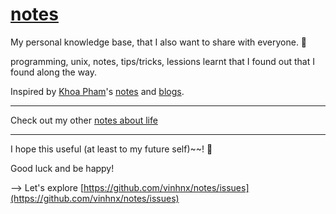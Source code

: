# [notes](https://github.com/vinhnx/notes/issues)

My personal knowledge base, that I also want to share with everyone. 📖

programming, unix, notes, tips/tricks, lessions learnt that I found out that I found along the way. 

Inspired by [Khoa Pham](https://github.com/onmyway133)'s [notes](https://github.com/onmyway133/notes/issues) and [blogs](https://github.com/onmyway133/blog/issues).

---

Check out my other [notes about life](https://github.com/vinhnx/life-notes/issues)

---

I hope this useful (at least to my future self)~~! 🚀 

Good luck and be happy!

--> Let's explore [https://github.com/vinhnx/notes/issues](https://github.com/vinhnx/notes/issues)
